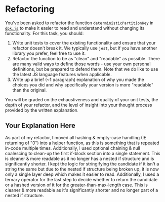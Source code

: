 # Refactoring

You've been asked to refactor the function `deterministicPartitionKey` in [`dpk.js`](dpk.js) to make it easier to read and understand without changing its functionality. For this task, you should:

1. Write unit tests to cover the existing functionality and ensure that your refactor doesn't break it. We typically use `jest`, but if you have another library you prefer, feel free to use it.
2. Refactor the function to be as "clean" and "readable" as possible. There are many valid ways to define those words - use your own personal definitions, but be prepared to defend them. Note that we do like to use the latest JS language features when applicable.
3. Write up a brief (~1 paragraph) explanation of why you made the choices you did and why specifically your version is more "readable" than the original.

You will be graded on the exhaustiveness and quality of your unit tests, the depth of your refactor, and the level of insight into your thought process provided by the written explanation.

## Your Explanation Here

As part of my refactor, I moved all hashing & empty-case handling (IE returning of "0") into a helper function, as this is something that is repeated in-code multiple times. Additionally, I used optional chaining & null coalescing to clean-up the first if-block section into a single statement. This is cleaner & more readable as it no longer has a nested if structure and is significantly shorter. I kept the logic for stringifying the candidate if it isn't a string the same but due to the nested if structure being broken up, it is now only a single layer deep which makes it easier to read. Additionally, I used a ternary operator for the last step to decide whether to return the candidate or a hashed version of it for the greater-than-max-length case. This is cleaner & more readable as it's significantly shorter and no longer part of a nested if structure.
